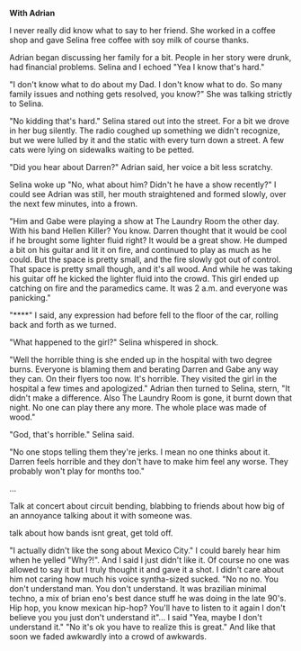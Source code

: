 __With Adrian__

I never really did know what to say to her friend. She worked in a coffee shop and gave Selina free coffee with soy milk of course thanks.

Adrian began discussing her family for a bit. People in her story were drunk, had financial problems. Selina and I echoed "Yea I know that's hard."

"I don't know what to do about my Dad. I don't know what to do. So many family issues and nothing gets resolved, you know?" She was talking strictly to Selina.

"No kidding that's hard." Selina stared out into the street. For a bit we drove in her bug silently. The radio coughed up something we didn't recognize, but we were lulled by it and the static with every turn down a street. A few cats were lying on sidewalks waiting to be petted.

"Did you hear about Darren?" Adrian said, her voice a bit less scratchy.

 Selina woke up "No, what about him? Didn't he have a show recently?" I could see Adrian was still, her mouth straightened and formed slowly, over the next few minutes, into a frown.

 "Him and Gabe were playing a show at The Laundry Room the other day. With his band Hellen Killer? You know. Darren thought that it would be cool if he brought some lighter fluid right? It would be a great show. He dumped a bit on his guitar and lit it on fire, and continued to play as much as he could. But the space is pretty small, and the fire slowly got out of control. That space is pretty small though, and it's all wood. And while he was taking his guitar off he kicked the lighter fluid into the crowd. This girl ended up catching on fire and the paramedics came. It was 2 a.m. and everyone was panicking."

"****" I said, any expression had before fell to the floor of the car, rolling back and forth as we turned.

"What happened to the girl?" Selina whispered in shock.

"Well the horrible thing is she ended up in the hospital with two degree burns. Everyone is blaming them and berating Darren and Gabe any way they can. On their flyers too now. It's horrible. They visited the girl in the hospital a few times and apologized." Adrian then turned to Selina, stern, "It didn't make a difference. Also The Laundry Room is gone, it burnt down that night. No one can play there any more. The whole place was made of wood."

"God, that's horrible." Selina said.

"No one stops telling them they're jerks. I mean no one thinks about it. Darren feels horrible and they don't have to make him feel any worse. They probably won't play for months too."






...

Talk at concert about circuit bending, blabbing to friends about how big of an annoyance talking about it with someone was.

talk about how bands isnt great, get told off.

"I actually didn't like the song about Mexico City."
I could barely hear him when he yelled "Why?!".
And I said I just didn't like it. Of course no one was allowed to say it but I truly thought it and gave it a shot. I didn't care about him not caring how much his voice syntha-sized sucked.
"No no no. You don't understand man. You don't understand. It was brazilian minimal techno, a mix of brian eno's best dance stuff he was doing in the late 90's. Hip hop, you know mexican hip-hop? You'll have to listen to it again I don't believe you you just don't understand it"...
I said "Yea, maybe I don't understand it."
"No it's ok you have to realize this is great."
And like that soon we faded awkwardly into a crowd of awkwards.

